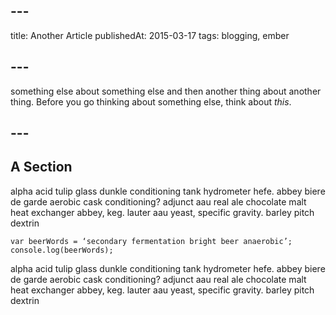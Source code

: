 ## ---
title: Another Article
publishedAt: 2015-03-17
tags: blogging, ember
## ---
something else about something else and then another thing about another thing.
Before you go thinking about something else, think about *this*.
## ---

## A Section

alpha acid tulip glass dunkle conditioning tank hydrometer hefe. abbey biere de garde aerobic cask conditioning? adjunct aau real ale chocolate malt heat exchanger abbey, keg. lauter aau yeast, specific gravity. barley pitch dextrin

```
var beerWords = ‘secondary fermentation bright beer anaerobic’;
console.log(beerWords);
```

alpha acid tulip glass dunkle conditioning tank hydrometer hefe. abbey biere de garde aerobic cask conditioning? adjunct aau real ale chocolate malt heat exchanger abbey, keg. lauter aau yeast, specific gravity. barley pitch dextrin
